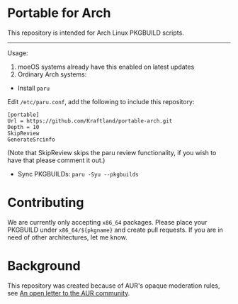# Portable for Arch

This repository is intended for Arch Linux PKGBUILD scripts.

---

Usage:

1. moeOS systems already have this enabled on latest updates
2. Ordinary Arch systems:

- Install `paru`

Edit `/etc/paru.conf`, add the following to include this repository:

```
[portable]
Url = https://github.com/Kraftland/portable-arch.git
Depth = 10
SkipReview
GenerateSrcinfo
```

(Note that SkipReview skips the paru review functionality, if you wish to have that please comment it out.)

- Sync PKGBUILDs: `paru -Syu --pkgbuilds`

# Contributing

We are currently only accepting `x86_64` packages. Please place your PKGBUILD under `x86_64/${pkgname}` and create pull requests. If you are in need of other architectures, let me know.

# Background

This repository was created because of AUR's opaque moderation rules, see [An open letter to the AUR community](https://blog.kimiblock.top/2025/09/08/letter-to-aur/).